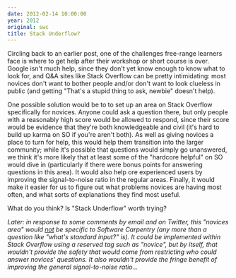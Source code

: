 ```yaml
---
date: 2012-02-14 10:00:00
year: 2012
original: swc
title: Stack Underflow?
---
```

<p>Circling back to an earlier post, one of the challenges free-range learners face is where to get help after their workshop or short course is over. Google isn't much help, since they don't yet know enough to know what to look for, and Q&amp;A sites like Stack Overflow can be pretty intimidating: most novices don't want to bother people and/or don't want to look clueless in public (and getting "That's a stupid thing to ask, newbie" doesn't help).</p>
<p>One possible solution would be to to set up an area on Stack Overflow specifically for novices. Anyone could ask a question there, but only people with a reasonably high score would be allowed to respond, since their score would be evidence that they're both knowledgeable and civil (it's hard to build up karma on SO if you're aren't both). As well as giving novices a place to turn for help, this would help them transition into the larger community; while it's possible that questions would simply go unanswered, we think it's more likely that at least some of the "hardcore helpful" on SO would dive in (particularly if there were bonus points for answering questions in this area). It would also help ore experienced users by improving the signal-to-noise ratio in the regular areas. Finally, it would make it easier for us to figure out what problems novices are having most often, and what sorts of explanations they find most useful.</p>
<p>What do you think? Is "Stack Underflow" worth trying?</p>
<p><em>Later: in response to some comments by email and on Twitter, this "novices area" would <span style="text-decoration: underline;">not</span> be specific to Software Carpentry (any more than a question like "what's standard input?" is). It could be implemented within Stack Overflow using a reserved tag such as "novice", but by itself, that wouldn't provide the safety that would come from restricting who could answer novices' questions. It also wouldn't provide the fringe benefit of improving the general signal-to-noise ratio...</em></p>
